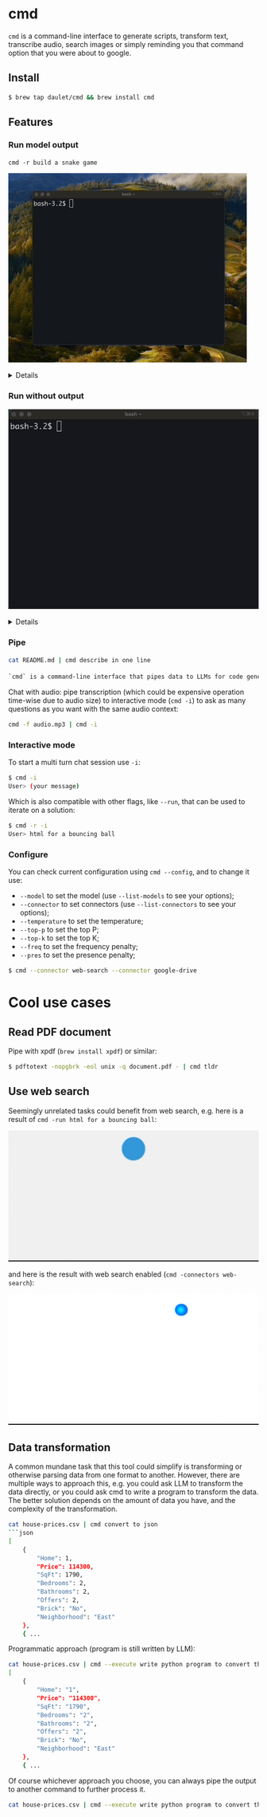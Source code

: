
# cmd

`cmd` is a command-line interface to generate scripts, transform text, transcribe audio, search images or simply reminding you that command option that you were about to google.

## Install

```bash
$ brew tap daulet/cmd && brew install cmd
```

## Features

### Run model output

`cmd -r build a snake game`

![snake example](./.github/snake.gif)

<details>

To run the generated shell command or code, use `--run` (alias `-r`):
```bash
$ cmd --run print third last commit hash
To print the third last commit hash, you can use the following Git command:

bash
git log --pretty=format:"%H" -n 1 --skip 2

This command will display the commit hash of the commit that is two commits before the most recent one. The `--pretty=format:"%H"` option specifies that you want to display the commit hash in the output, and the `-n 1` option limits the output to only one commit. The `--skip 2` option skips the two most recent commits and displays the hash of the third last commit.
a200e6d429e2888344d7254ac02a00618ab432a2
```
Supported languages include Go, Bash, Python and HTML. The language is assumed from identifier immediately following backticks of fenced code blocks, hence it could be error prone if no language is specified, or if code is broken down into multiple blocks (common for HTML).

</details>

### Run without output

![git log example](./.github/git_log.gif)

<details>

_Only_ execute generated command or a script (like `--run`), _without_ actually outputing it (useful for piping), use `--execute` (`-e`), which will not output generation hence be patient:
```bash
$ cmd --execute print shell command to brief description for last five commits
27a6a07 add an option to execute generate command
ac88d6a parse code blocks as we stream, not after the fact
a200e6d simplify now that code parsing is async
6d36937 rename Buffer to Code
d42893c (HEAD -> main, origin/main) simplify code parser, make exec truly optional
```

</details>

### Pipe

```bash
cat README.md | cmd describe in one line

`cmd` is a command-line interface that pipes data to LLMs for code generation, shell commands, or text, offering interactive mode, model configuration, and execution options.
```

Chat with audio: pipe transcription (which could be expensive operation time-wise due to audio size) to interactive mode (`cmd -i`) to ask as many questions as you want with the same audio context:
```bash
cmd -f audio.mp3 | cmd -i
```

### Interactive mode

To start a multi turn chat session use `-i`:
```bash
$ cmd -i
User> (your message)
```

Which is also compatible with other flags, like `--run`, that can be used to iterate on a solution:
```bash
$ cmd -r -i
User> html for a bouncing ball
```

### Configure

You can check current configuration using `cmd --config`, and to change it use:
* `--model` to set the model (use `--list-models` to see your options);
* `--connector` to set connectors (use `--list-connectors` to see your options);
* `--temperature` to set the temperature;
* `--top-p` to set the top P;
* `--top-k` to set the top K;
* `--freq` to set the frequency penalty;
* `--pres` to set the presence penalty;
```bash
$ cmd --connector web-search --connector google-drive
```

# Cool use cases

## Read PDF document

Pipe with xpdf (`brew install xpdf`) or similar:
```bash
$ pdftotext -nopgbrk -eol unix -q document.pdf - | cmd tldr
```

## Use web search

Seemingly unrelated tasks could benefit from web search, e.g. here is a result of `cmd -run html for a bouncing ball`:

![gif of a bouncing ball](./.github/ball.gif)

and here is the result with web search enabled (`cmd -connectors web-search`):

![gif of a bouncing ball](./.github/ball_web.gif)

## Data transformation

A common mundane task that this tool could simplify is transforming or otherwise parsing data from one format to another. However, there are multiple ways to approach this, e.g. you could ask LLM to transform the data directly, or you could ask cmd to write a program to transform the data. The better solution depends on the amount of data you have, and the complexity of the transformation.
```bash
cat house-prices.csv | cmd convert to json
```json
[
    {
        "Home": 1,
        "Price": 114300,
        "SqFt": 1790,
        "Bedrooms": 2,
        "Bathrooms": 2,
        "Offers": 2,
        "Brick": "No",
        "Neighborhood": "East"
    },
    { ...
```

Programmatic approach (program is still written by LLM):
```bash
cat house-prices.csv | cmd --execute write python program to convert this to json and read the data from house-prices.csv
[
    {
        "Home": "1",
        "Price": "114300",
        "SqFt": "1790",
        "Bedrooms": "2",
        "Bathrooms": "2",
        "Offers": "2",
        "Brick": "No",
        "Neighborhood": "East"
    },
    { ...
```

Of course whichever approach you choose, you can always pipe the output to another command to further process it.

```bash
cat house-prices.csv | cmd --execute write python program to convert this to json and print it out, read the data from house-prices.csv | cmd --run run python program to plot this data
```
